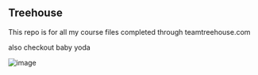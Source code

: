 ## Treehouse

This repo is for all my course files completed through teamtreehouse.com

also checkout baby yoda

![image](https://user-images.githubusercontent.com/8046740/107029548-171e6780-67a7-11eb-9b0f-f7b1936a05a6.png)
